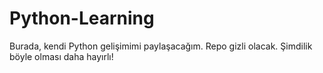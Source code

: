 # Python-Learning
Burada, kendi Python gelişimimi paylaşacağım. Repo gizli olacak. Şimdilik böyle olması daha hayırlı!
